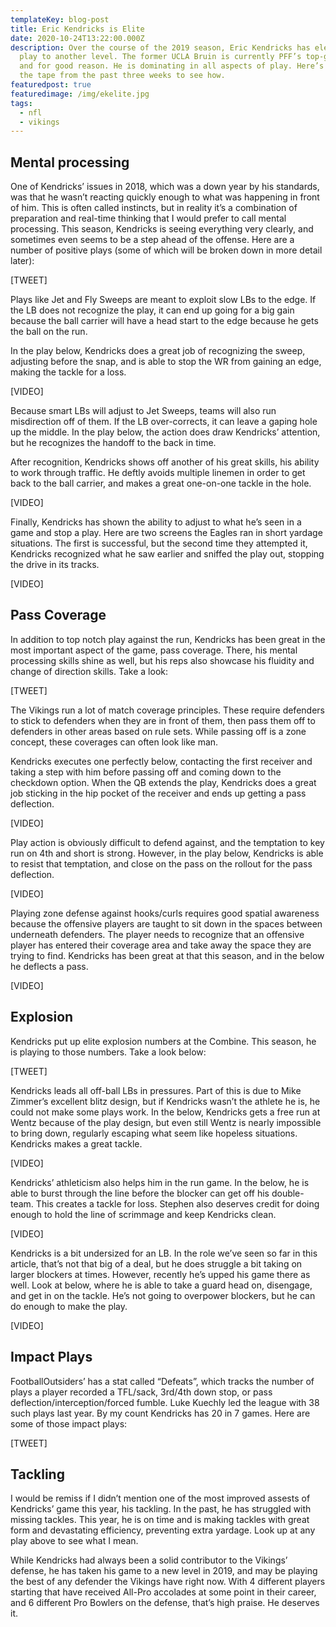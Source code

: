 ```yaml
---
templateKey: blog-post
title: Eric Kendricks is Elite
date: 2020-10-24T13:22:00.000Z
description: Over the course of the 2019 season, Eric Kendricks has elevated his
  play to another level. The former UCLA Bruin is currently PFF’s top-graded LB,
  and for good reason. He is dominating in all aspects of play. Here’s a look at
  the tape from the past three weeks to see how.
featuredpost: true
featuredimage: /img/ekelite.jpg
tags:
  - nfl
  - vikings
---
```

## Mental processing

One of Kendricks’ issues in 2018, which was a down year by his standards, was that he wasn’t reacting quickly enough to what was happening in front of him. This is often called instincts, but in reality it’s a combination of preparation and real-time thinking that I would prefer to call mental processing. This season, Kendricks is seeing everything very clearly, and sometimes even seems to be a step ahead of the offense. Here are a number of positive plays (some of which will be broken down in more detail later):

\[TWEET]

Plays like Jet and Fly Sweeps are meant to exploit slow LBs to the edge. If the LB does not recognize the play, it can end up going for a big gain because the ball carrier will have a head start to the edge because he gets the ball on the run.

In the play below, Kendricks does a great job of recognizing the sweep, adjusting before the snap, and is able to stop the WR from gaining an edge, making the tackle for a loss.

\[VIDEO]

Because smart LBs will adjust to Jet Sweeps, teams will also run misdirection off of them. If the LB over-corrects, it can leave a gaping hole up the middle. In the play below, the action does draw Kendricks’ attention, but he recognizes the handoff to the back in time.

After recognition, Kendricks shows off another of his great skills, his ability to work through traffic. He deftly avoids multiple linemen in order to get back to the ball carrier, and makes a great one-on-one tackle in the hole.

\[VIDEO]

Finally, Kendricks has shown the ability to adjust to what he’s seen in a game and stop a play. Here are two screens the Eagles ran in short yardage situations. The first is successful, but the second time they attempted it, Kendricks recognized what he saw earlier and sniffed the play out, stopping the drive in its tracks.

\[VIDEO]

## Pass Coverage

In addition to top notch play against the run, Kendricks has been great in the most important aspect of the game, pass coverage. There, his mental processing skills shine as well, but his reps also showcase his fluidity and change of direction skills. Take a look:

\[TWEET]

The Vikings run a lot of match coverage principles. These require defenders to stick to defenders when they are in front of them, then pass them off to defenders in other areas based on rule sets. While passing off is a zone concept, these coverages can often look like man.

Kendricks executes one perfectly below, contacting the first receiver and taking a step with him before passing off and coming down to the checkdown option. When the QB extends the play, Kendricks does a great job sticking in the hip pocket of the receiver and ends up getting a pass deflection.

\[VIDEO]

Play action is obviously difficult to defend against, and the temptation to key run on 4th and short is strong. However, in the play below, Kendricks is able to resist that temptation, and close on the pass on the rollout for the pass deflection.

\[VIDEO]

Playing zone defense against hooks/curls requires good spatial awareness because the offensive players are taught to sit down in the spaces between underneath defenders. The player needs to recognize that an offensive player has entered their coverage area and take away the space they are trying to find. Kendricks has been great at that this season, and in the below he deflects a pass.

\[VIDEO]

## Explosion

Kendricks put up elite explosion numbers at the Combine. This season, he is playing to those numbers. Take a look below:

\[TWEET]

Kendricks leads all off-ball LBs in pressures. Part of this is due to Mike Zimmer’s excellent blitz design, but if Kendricks wasn’t the athlete he is, he could not make some plays work. In the below, Kendricks gets a free run at Wentz because of the play design, but even still Wentz is nearly impossible to bring down, regularly escaping what seem like hopeless situations. Kendricks makes a great tackle.

\[VIDEO]

Kendricks’ athleticism also helps him in the run game. In the below, he is able to burst through the line before the blocker can get off his double-team. This creates a tackle for loss. Stephen also deserves credit for doing enough to hold the line of scrimmage and keep Kendricks clean.

\[VIDEO]

Kendricks is a bit undersized for an LB. In the role we’ve seen so far in this article, that’s not that big of a deal, but he does struggle a bit taking on larger blockers at times. However, recently he’s upped his game there as well. Look at below, where he is able to take a guard head on, disengage, and get in on the tackle. He’s not going to overpower blockers, but he can do enough to make the play.

\[VIDEO]

## Impact Plays

FootballOutsiders’ has a stat called “Defeats”, which tracks the number of plays a player recorded a TFL/sack, 3rd/4th down stop, or pass deflection/interception/forced fumble. Luke Kuechly led the league with 38 such plays last year. By my count Kendricks has 20 in 7 games. Here are some of those impact plays:

\[TWEET]

## Tackling

I would be remiss if I didn’t mention one of the most improved assests of Kendricks’ game this year, his tackling. In the past, he has struggled with missing tackles. This year, he is on time and is making tackles with great form and devastating efficiency, preventing extra yardage. Look up at any play above to see what I mean.

While Kendricks had always been a solid contributor to the Vikings’ defense, he has taken his game to a new level in 2019, and may be playing the best of any defender the Vikings have right now. With 4 different players starting that have received All-Pro accolades at some point in their career, and 6 different Pro Bowlers on the defense, that’s high praise. He deserves it.